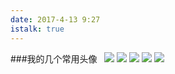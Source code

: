 ```yaml
---
date: 2017-4-13 9:27
istalk: true
---
```

###我的几个常用头像
<img href="http://oobqca768.bkt.clouddn.com/1032092U1-16.jpg" align="center">
<img href="http://oobqca768.bkt.clouddn.com/20143111951881860.jpg" align="center">
![](http://oobqca768.bkt.clouddn.com/1032092U1-16.jpg)
![](http://oobqca768.bkt.clouddn.com/20143111951881860.jpg)
![](http://oobqca768.bkt.clouddn.com/a6i2nz3655427143340.jpg)
![](http://oobqca768.bkt.clouddn.com/10320a2J-18.jpg)
![](http://oobqca768.bkt.clouddn.com/u=4114681385,2013523109&fm=23&gp=0.jpg)
